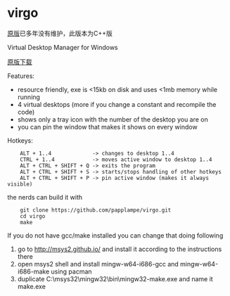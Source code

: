 virgo
=====

[原版](https://github.com/papplampe/virgo)已多年没有维护，此版本为C++版

Virtual Desktop Manager for Windows

[原版下载](https://github.com/papplampe/virgo/releases/download/v.1.4.2/virgo.zip)

Features:
- resource friendly, exe is <15kb on disk and uses <1mb memory while running
- 4 virtual desktops (more if you change a constant and recompile the code)
- shows only a tray icon with the number of the desktop you are on
- you can pin the window that makes it shows on every window

Hotkeys:

        ALT + 1..4             -> changes to desktop 1..4
        CTRL + 1..4            -> moves active window to desktop 1..4
        ALT + CTRL + SHIFT + Q -> exits the program
        ALT + CTRL + SHIFT + S -> starts/stops handling of other hotkeys
        ALT + CTRL + SHIFT + P -> pin active window (makes it always visible)

the nerds can build it with

        git clone https://github.com/papplampe/virgo.git
        cd virgo
        make

If you do not have gcc/make installed you can change that doing following

1. go to http://msys2.github.io/ and install it according to the instructions there
2. open msys2 shell and install mingw-w64-i686-gcc and mingw-w64-i686-make using pacman
3. duplicate C:\msys32\mingw32\bin\mingw32-make.exe and name it make.exe
